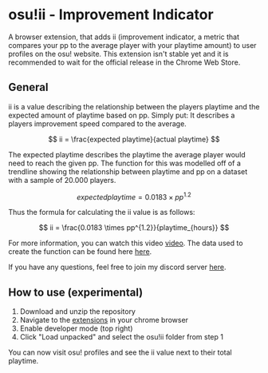 # osu!ii - Improvement Indicator

A browser extension, that adds ii (improvement indicator, a metric that compares your pp to the average player with your playtime amount) to user profiles on the osu! website. This extension isn't stable yet and it is recommended to wait for the official release in the Chrome Web Store.


## General

ii is a value describing the relationship between the players playtime and the expected amount of playtime based on pp. Simply put: It describes a players improvement speed compared to the average.

$$
ii = \frac{expected playtime}{actual playtime} 
$$

The expected playtime describes the playtime the average player would need to reach the given pp. The function for this was modelled off of a trendline showing the relationship between playtime and pp on a dataset with a sample of 20.000 players.

$$
expected playtime = 0.0183 \times pp^{1.2}
$$

Thus the formula for calculating the ii value is as follows:

$$
ii = \frac{0.0183 \times pp^{1.2}}{playtime_{hours}} 
$$


For more information, you can watch this video [video](https://www.youtube.com/watch?v=F8qqWkmtCG0). The data used to create the function can be found here [here](https://docs.google.com/spreadsheets/d/1uiXBByPjOqOvEGd0QbGaDst6KkuVsww2Q0ropcMlTVY).

If you have any questions, feel free to join my discord server [here](https://discord.com/invite/cT6vzbvpe8).

## How to use (experimental)

1. Download and unzip the repository
2. Navigate to the [extensions](chrome://extensions/) in your chrome browser
3. Enable developer mode (top right)
4. Click "Load unpacked" and select the osu!ii folder from step 1

You can now visit osu! profiles and see the ii value next to their total playtime.
